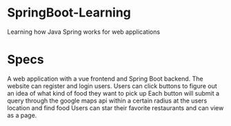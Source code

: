 # SpringBoot-Learning
Learning how Java Spring works for web applications
# Specs
A web application with a vue frontend and Spring Boot backend.
The website can register and login users.
Users can click buttons to figure out an idea of what kind of food they want to pick up
Each button will submit a query through the google maps api within a certain radius at the users location and find food
Users can star their favorite restaurants and can view as a page.
